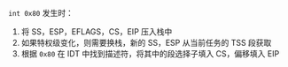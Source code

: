`int 0x80` 发生时：

1. 将 SS，ESP，EFLAGS，CS，EIP 压入栈中
2. 如果特权级变化，则需要换栈，新的 SS，ESP 从当前任务的 TSS 段获取
3. 根据 `0x80` 在 IDT 中找到描述符，将其中的段选择子填入 CS，偏移填入 EIP